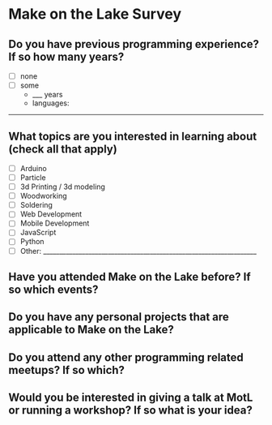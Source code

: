 # Make on the Lake Survey

## Do you have previous programming experience?  If so how many years?

- [ ] none
- [ ] some
    - ___ years
    - languages:
___

## What topics are you interested in learning about (check all that apply)

- [ ] Arduino
- [ ] Particle
- [ ] 3d Printing / 3d modeling
- [ ] Woodworking
- [ ] Soldering
- [ ] Web Development
- [ ] Mobile Development
- [ ] JavaScript
- [ ] Python
- [ ] Other: __________________________________________________________________

## Have you attended Make on the Lake before?  If so which events?

## Do you have any personal projects that are applicable to Make on the Lake?

## Do you attend any other programming related meetups?  If so which?

## Would you be interested in giving a talk at MotL or running a workshop?  If so what is your idea?
